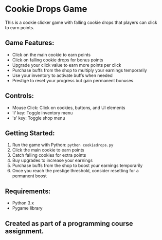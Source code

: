 # Cookie Drops Game

This is a cookie clicker game with falling cookie drops that players can click to earn points.

## Game Features:
- Click on the main cookie to earn points
- Click on falling cookie drops for bonus points
- Upgrade your click value to earn more points per click
- Purchase buffs from the shop to multiply your earnings temporarily
- Use your inventory to activate buffs when needed
- Prestige to reset your progress but gain permanent bonuses

## Controls:
- Mouse Click: Click on cookies, buttons, and UI elements
- 'i' key: Toggle inventory menu
- 's' key: Toggle shop menu

## Getting Started:
1. Run the game with Python: `python cookiedrops.py`
2. Click the main cookie to earn points
3. Catch falling cookies for extra points
4. Buy upgrades to increase your earnings
5. Purchase buffs from the shop to boost your earnings temporarily
6. Once you reach the prestige threshold, consider resetting for a permanent boost

## Requirements:
- Python 3.x
- Pygame library

## Created as part of a programming course assignment.